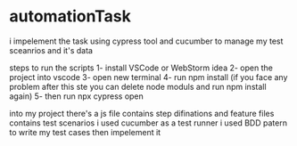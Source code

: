 # automationTask

i impelement the task using cypress tool and cucumber to manage my test sceanrios and it's data

steps to run the scripts 1- install VSCode or WebStorm idea 2- open the project into vscode 3- open new terminal 4- run npm install (if you face any problem after this ste you can delete node moduls and run npm install again) 5- then run npx cypress open

into my project there's a js file contains step difinations and feature files contains test scenarios i used cucumber as a test runner i used BDD patern to write my test cases then impelement it
